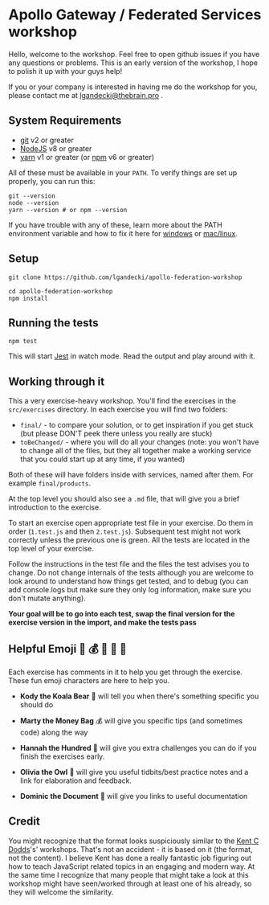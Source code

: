 # Apollo Gateway / Federated Services workshop

Hello, welcome to the workshop. Feel free to open github issues if you have any questions or problems. This is an early version of the workshop, I hope to polish it up with your guys help!

If you or your company is interested in having me do the workshop for you, please contact me at lgandecki@thebrain.pro .


## System Requirements

- [git][git] v2 or greater
- [NodeJS][node] v8 or greater
- [yarn][yarn] v1 or greater (or [npm][npm] v6 or greater)

All of these must be available in your `PATH`. To verify things are set up properly, you can run this:

```shell
git --version
node --version
yarn --version # or npm --version
```

If you have trouble with any of these, learn more about the PATH environment variable and how to fix it here for [windows][win-path] or [mac/linux][mac-path].

## Setup

```shell
git clone https://github.com/lgandecki/apollo-federation-workshop

cd apollo-federation-workshop
npm install
```


## Running the tests

```shell
npm test
```

This will start [Jest](http://facebook.github.io/jest) in watch mode. Read the output and play around with it.


## Working through it

This a very exercise-heavy workshop. You'll find the exercises in the
`src/exercises` directory. In each exercise you will find two folders:

- `final/` - to compare your solution, or to get inspiration if you get stuck (but please DON'T peek there unless you really are stuck)
- `toBeChanged/` -  where you will do all your changes (note: you won't have to change all of the files, but they all together make a working service that you could start up at any time, if you wanted)

Both of these will have folders inside with services, named after them. For example `final/products`.

At the top level you should also see a `.md` file, that will give you a brief introduction to the exercise.

To start an exercise open appropriate test file in your exercise. Do them in order (`1.test.js` and then `2.test.js`). Subsequent test might not work correctly unless the previous one is green. All the tests are located in the top level of your exercise.

Follow the instructions in the test file and the files the test advises you to change. Do not change internals of the tests although you are welcome to look around to understand how things get tested, and to debug (you can add console.logs but make sure they only log information, make sure you don't mutate anything).  

**Your goal will be to go into each test, swap the final version for the
exercise version in the import, and make the tests pass**

## Helpful Emoji 🐨 💰 💯 🦉 📜 

Each exercise has comments in it to help you get through the exercise. These fun
emoji characters are here to help you.

- **Kody the Koala Bear** 🐨 will tell you when there's something specific you should do
    
- **Marty the Money Bag** 💰 will give you specific tips (and sometimes code) along the way
- **Hannah the Hundred** 💯 will give you extra challenges you can do if you finish the exercises early.
- **Olivia the Owl** 🦉 will give you useful tidbits/best practice notes and a link for elaboration and feedback.
- **Dominic the Document** 📜 will give you links to useful documentation


## Credit

You might recognize that the format looks suspiciously similar to the [Kent C Dodds](https://kentcdodds.com/)'s' workshops. That's not an accident - it is based on it (the format, not the content). I believe Kent has done a really fantastic job figuring out how to teach JavaScript related topics in an engaging and modern way. At the same time I recognize that many people that might take a look at this workshop might have seen/worked through at least one of his already, so they will welcome the similarity. 


[npm]: https://www.npmjs.com/
[node]: https://nodejs.org
[git]: https://git-scm.com/
[yarn]: https://yarnpkg.com/
[win-path]: https://www.howtogeek.com/118594/how-to-edit-your-system-path-for-easy-command-line-access/
[mac-path]: http://stackoverflow.com/a/24322978/971592

